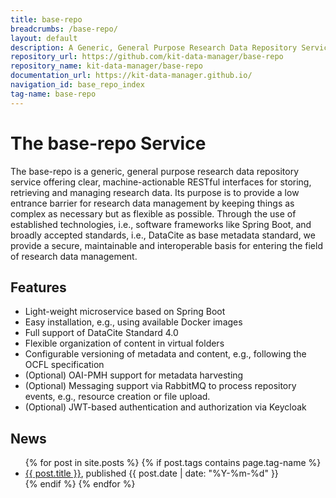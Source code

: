 ```yaml
---
title: base-repo
breadcrumbs: /base-repo/
layout: default
description: A Generic, General Purpose Research Data Repository Service.
repository_url: https://github.com/kit-data-manager/base-repo
repository_name: kit-data-manager/base-repo
documentation_url: https://kit-data-manager.github.io/
navigation_id: base_repo_index
tag-name: base-repo
---
```


# The base-repo Service

The base-repo is a generic, general purpose research data repository service offering clear, machine-actionable RESTful interfaces for storing, retrieving and managing research data. Its purpose is to provide a low entrance barrier for research data management by keeping things as complex as necessary but as flexible as possible. Through the use of established technologies, i.e., software frameworks like Spring Boot, and broadly accepted standards, i.e., DataCite as base metadata standard, we provide a secure, maintainable and interoperable basis for entering the field of research data management.

## Features

* Light-weight microservice based on Spring Boot
* Easy installation, e.g., using available Docker images
* Full support of DataCite Standard 4.0
* Flexible organization of content in virtual folders
* Configurable versioning of metadata and content, e.g., following the OCFL specification
* (Optional) OAI-PMH support for metadata harvesting
* (Optional) Messaging support via RabbitMQ to process repository events, e.g., resource creation or file upload.
* (Optional) JWT-based authentication and authorization via Keycloak

## News

<ul>
  {% for post in site.posts %}
    {% if post.tags contains page.tag-name %}
      <li><a href="/webpage/{{ post.url }}">{{ post.title }}</a>, published {{ post.date | date: "%Y-%m-%d" }}</li>
    {% endif %}
  {% endfor %}
</ul>


